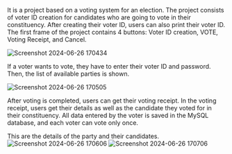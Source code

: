 It is a project based on a voting system for an election. 
The project consists of voter ID creation for candidates who are going to vote in their constituency. 
After creating their voter ID, users can also print their voter ID. 
The first frame of the project contains 4 buttons: Voter ID creation, VOTE, Voting Receipt, and Cancel.

![Screenshot 2024-06-26 170434](https://github.com/Sun-shINe-arch/Voting-System/assets/40921219/3fb12dc0-cfa7-4cba-9b4d-c92d8a4722ef)

If a voter wants to vote, they have to enter their voter ID and password. 
Then, the list of available parties is shown.

![Screenshot 2024-06-26 170505](https://github.com/Sun-shINe-arch/Voting-System/assets/40921219/7bb97a64-cc8e-42f1-87dc-6be48f53587c)

After voting is completed, users can get their voting receipt. 
In the voting receipt, users get their details as well as the candidate they voted for in their constituency. 
All data entered by the voter is saved in the MySQL database, and each voter can vote only once.

This are the details of the party and their candidates.![Screenshot 2024-06-26 170606](https://github.com/Sun-shINe-arch/Voting-System/assets/40921219/760ca178-7a56-4ad1-8044-eee666b2fe7c)
![Screenshot 2024-06-26 170706](https://github.com/Sun-shINe-arch/Voting-System/assets/40921219/4eb81617-2c02-45a3-a0b9-719cca8b5f5b)

